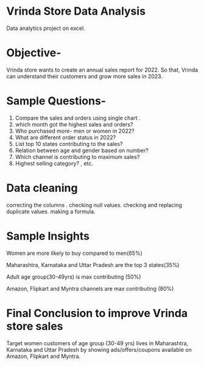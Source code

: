 # Vrinda Store Data Analysis

Data analytics project on excel. 

# Objective- 
Vrinda store wants to create an annual sales report for 2022. So that, Vrinda can understand their customers and grow more sales in 2023. 

# Sample Questions- 
1. Compare the sales and orders using single chart .
2. which month got the highest sales and orders?
3. Who purchased more- men or women in 2022?
4. What are different order status in 2022?
5. List top 10 states contributing to the sales?
6. Relation between age and gender based on number?
7. Which channel is contributing to maximum sales?
8. Highest selling category? , etc. 

# Data cleaning 
correcting the columns . 
checking null values. 
checking and replacing duplicate values. 
making a formula.

# Sample Insights

Women are more likely to buy compared to men(65%)

Maharashtra, Karnataka and Uttar Pradesh are the top 3 states(35%)

Adult age group(30-49yrs) is max contributing (50%)

Amazon, Flipkart and Myntra channels are max contributing (80%)


# Final Conclusion to improve Vrinda store sales
Target women customers of age group (30-49 yrs) lives in Maharashtra, Karnataka and Uttar Pradesh by showing ads/offers/coupons available on Amazon, Flipkart and Myntra.




